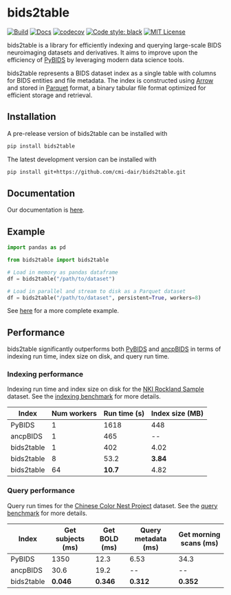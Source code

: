 # bids2table
[![Build](https://github.com/cmi-dair/bids2table/actions/workflows/ci.yaml/badge.svg?branch=main)](https://github.com/cmi-dair/bids2table/actions/workflows/ci.yaml?query=branch%3Amain)
[![Docs](https://github.com/cmi-dair/bids2table/actions/workflows/docs.yaml/badge.svg?branch=main)](https://cmi-dair.github.io/bids2table/bids2table)
[![codecov](https://codecov.io/gh/cmi-dair/bids2table/branch/main/graph/badge.svg?token=22HWWFWPW5)](https://codecov.io/gh/cmi-dair/bids2table)
[![Code style: black](https://img.shields.io/badge/code%20style-black-000000.svg)](https://github.com/psf/black)
[![MIT License](https://img.shields.io/badge/license-MIT-blue.svg)](LICENSE)

bids2table is a library for efficiently indexing and querying large-scale BIDS neuroimaging datasets and derivatives. It aims to improve upon the efficiency of [PyBIDS](https://github.com/bids-standard/pybids) by leveraging modern data science tools.

bids2table represents a BIDS dataset index as a single table with columns for BIDS entities and file metadata. The index is constructed using [Arrow](https://arrow.apache.org/) and stored in [Parquet](https://parquet.apache.org/) format, a binary tabular file format optimized for efficient storage and retrieval.

## Installation

A pre-release version of bids2table can be installed with

```sh
pip install bids2table
```

The latest development version can be installed with

```sh
pip install git+https://github.com/cmi-dair/bids2table.git
```

## Documentation

Our documentation is [here](https://cmi-dair.github.io/bids2table/).

## Example

```python
import pandas as pd

from bids2table import bids2table

# Load in memory as pandas dataframe
df = bids2table("/path/to/dataset")

# Load in parallel and stream to disk as a Parquet dataset
df = bids2table("/path/to/dataset", persistent=True, workers=8)
```

See [here](example/example.ipynb) for a more complete example.

## Performance

bids2table significantly outperforms both [PyBIDS](https://github.com/bids-standard/pybids) and [ancpBIDS](https://github.com/ANCPLabOldenburg/ancp-bids) in terms of indexing run time, index size on disk, and query run time.

### Indexing performance

Indexing run time and index size on disk for the [NKI Rockland Sample](https://fcon_1000.projects.nitrc.org/indi/pro/nki.html) dataset. See the [indexing benchmark](benchmark/indexing) for more details.

| Index | Num workers | Run time (s) | Index size (MB) |
| -- | -- | -- | -- |
| PyBIDS | 1 | 1618 | 448 |
| ancpBIDS | 1 | 465 | -- |
| bids2table | 1 | 402 | 4.02 |
| bids2table | 8 | 53.2 | **3.84** |
| bids2table | 64 | **10.7** | 4.82 |


### Query performance

Query run times for the [Chinese Color Nest Project](http://deepneuro.bnu.edu.cn/?p=163) dataset. See the [query benchmark](benchmark/query) for more details.

| Index | Get subjects (ms) | Get BOLD (ms) | Query metadata (ms) | Get morning scans (ms) |
| -- | -- | -- | -- | -- |
| PyBIDS | 1350 | 12.3 | 6.53 | 34.3 |
| ancpBIDS | 30.6 | 19.2 | -- | -- |
| bids2table | **0.046** | **0.346** | **0.312** | **0.352** |
